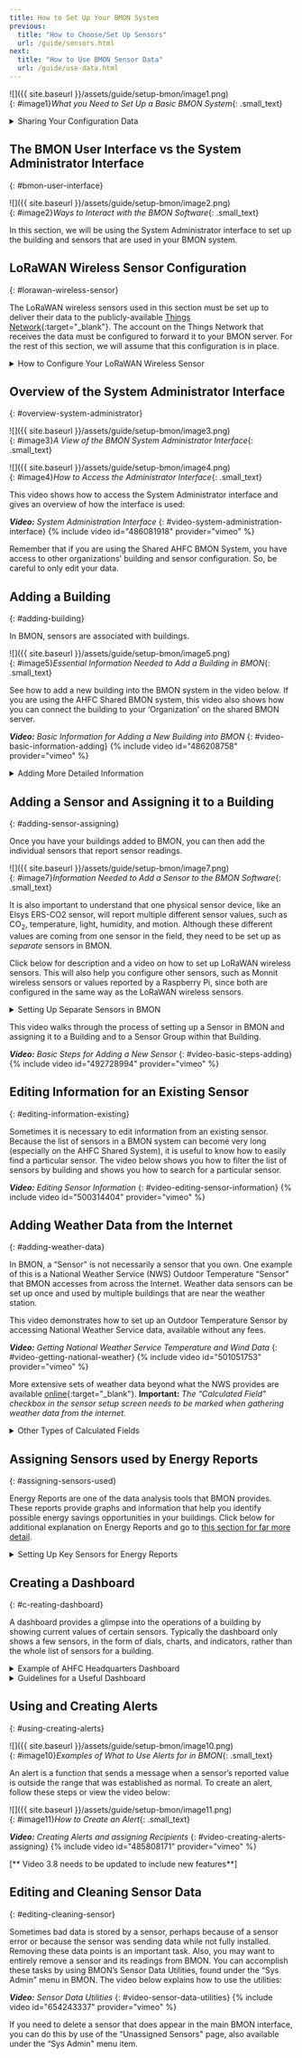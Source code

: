 ```yaml
---
title: How to Set Up Your BMON System
previous:
  title: "How to Choose/Set Up Sensors"
  url: /guide/sensors.html
next:
  title: "How to Use BMON Sensor Data"
  url: /guide/use-data.html
---
```


![]({{ site.baseurl }}/assets/guide/setup-bmon/image1.png)
<br>{: #image1}*What you Need to Set Up a Basic BMON System*{: .small_text}

<details markdown="1">

<summary>Sharing Your Configuration Data</summary>

Your configuration data will also be accessible to system operators from
other organizations. Your other option is to install your own copy of
the free BMON software on a Linux server you own or rent. “Cloud" Linux
servers capable of running BMON can be rented starting at $6 per month
(e.g. [Digital Ocean](https://www.digitalocean.com/){:target="_blank"},
[Linode](https://www.linode.com/)){:target="_blank"}.

</details>

## The BMON User Interface vs the System Administrator Interface
{: #bmon-user-interface}

![]({{ site.baseurl }}/assets/guide/setup-bmon/image2.png)
<br>{: #image2}*Ways to Interact with the BMON Software*{: .small_text}

In this section, we will be using the System Administrator interface to
set up the building and sensors that are used in your BMON system.

## LoRaWAN Wireless Sensor Configuration
{: #lorawan-wireless-sensor}

The LoRaWAN wireless sensors used in this section must be set up to
deliver their data to the publicly-available [Things
Network](https://www.thethingsnetwork.org/){:target="_blank"}. The account on the Things
Network that receives the data must be configured to forward it to your
BMON server. For the rest of this section, we will assume that this
configuration is in place.

<details markdown="1">

<summary>How to Configure Your LoRaWAN Wireless Sensor</summary>

We expect that Alaska sensor suppliers will perform this configuration
for you, but if you receive an unconfigured sensor, [Appendix-
Configuring LoRaWAN Sensors](appx-config-lorawan#topofpage) gives details on how
to configure the sensor and the Things Network to ensure the sensor data
is received by your BMON server.

</details>

## **Overview of the System Administrator Interface**
{: #overview-system-administrator}

![]({{ site.baseurl }}/assets/guide/setup-bmon/image3.png)
<br>{: #image3}*A View of the BMON System Administrator Interface*{: .small_text}

![]({{ site.baseurl }}/assets/guide/setup-bmon/image4.png)
<br>{: #image4}*How to Access the Administrator Interface*{: .small_text}

This video shows how to access the System Administrator interface and
gives an overview of how the interface is used:

***Video:*** *System Administration Interface*
{: #video-system-administration-interface}
{% include video id="486081918" provider="vimeo" %}

Remember that if you are using the Shared AHFC BMON System, you have
access to other organizations’ building and sensor configuration. So, be
careful to only edit your data.

## **Adding a Building**
{: #adding-building}

In BMON, sensors are associated with buildings.

![]({{ site.baseurl }}/assets/guide/setup-bmon/image5.png)
<br>{: #image5}*Essential Information Needed to Add a Building in
BMON*{: .small_text}

See how to add a new building into the BMON system in the video below.
If you are using the AHFC Shared BMON system, this video also shows how
you can connect the building to your ‘Organization’ on the shared BMON
server.

***Video:*** *Basic Information for Adding a New Building into BMON*
{: #video-basic-information-adding}
{% include video id="486208758" provider="vimeo" %}

<details markdown="1">

<summary>Adding More Detailed Information</summary>

More detailed information can be entered for a building to make the User
Interface more useful, but that is optional.

![]({{ site.baseurl }}/assets/guide/setup-bmon/image6.png)
<br>{: #image6}*Examples of Building Details That Can Be Entered in BMON*{: .small_text}

View the video below to see how to set up some of these optional
features:

***Video:*** *Advanced Building Information; Occupied Schedule & Additional Description*
{: #video-advanced-building-information}
{% include video id="486498160" provider="vimeo" %}


A later section, [How to Use the BMON Sensor Data-
Analyzing Data: Energy Reports](use-data#energy-reports), will show how to fill out the building
fields that are necessary if you want to use the “Energy Reports"
feature of the BMON system. Energy Reports are very useful for finding
possible energy savings, so this [task](use-data#energy-reports) should be completed.

</details>

## **Adding a Sensor and Assigning it to a Building**
{: #adding-sensor-assigning}

Once you have your buildings added to BMON, you can then add the
individual sensors that report sensor readings.

![]({{ site.baseurl }}/assets/guide/setup-bmon/image7.png)
<br>{: #image7}*Information Needed to Add a Sensor to the BMON Software*{: .small_text}

It is also important to understand that one physical sensor device, like an Elsys ERS-CO2
sensor, will report multiple different sensor values, such as
CO<sub>2</sub>, temperature, light, humidity, and motion. Although these
different values are coming from one sensor in the field, they need to
be set up as *separate* sensors in BMON.

Click below for description and a video on how to set up LoRaWAN
wireless sensors. This will also help you configure other sensors, such
as Monnit wireless sensors or values reported by a Raspberry Pi, since
both are configured in the same way as the LoRaWAN wireless sensors.

<details markdown="1">

<summary>Setting Up Separate Sensors in BMON</summary>

For the ERS-CO<sub>2</sub> example just mentioned, if you are interested
in looking at all five reported values, you would set up five different
sensors in BMON. There is a unique Sensor ID for each of the values,
e.g. “A81758FFFE0526D6\_co2", “A81758FFFE0526D6\_temperature", etc. The
video below shows you how to find the Sensor IDs for sensors that are
reporting into the BMON system, but have not yet been set up in the
system.

***Video:*** *How to use Unassigned Sensors when Setting Up New Sensors*
{: #video-how-use-unassigned}
{% include video id="492722273" provider="vimeo" %}

</details>

This video walks through the process of setting up a Sensor in BMON and
assigning it to a Building and to a Sensor Group within that Building.

***Video:*** *Basic Steps for Adding a New Sensor*
{: #video-basic-steps-adding}
{% include video id="492728994" provider="vimeo" %}

## **Editing Information for an Existing Sensor**
{: #editing-information-existing}

Sometimes it is necessary to edit information from an existing sensor.
Because the list of sensors in a BMON system can become very long
(especially on the AHFC Shared System), it is useful to know how to
easily find a particular sensor. The video below shows you how to filter
the list of sensors by building and shows you how to search for a
particular sensor.

***Video:*** *Editing Sensor Information*
{: #video-editing-sensor-information}
{% include video id="500314404" provider="vimeo" %}

## **Adding Weather Data from the Internet**
{: #adding-weather-data}

In BMON, a “Sensor" is not necessarily a sensor that you own. One
example of this is a National Weather Service (NWS) Outdoor Temperature
“Sensor" that BMON accesses from across the Internet. Weather data
sensors can be set up once and used by multiple buildings that are near
the weather station.

This video demonstrates how to set up an Outdoor Temperature Sensor by
accessing National Weather Service data, available without any fees.

***Video:*** *Getting National Weather Service Temperature and Wind Data*
{: #video-getting-national-weather}
{% include video id="501051753" provider="vimeo" %}

More extensive sets of weather data beyond what the NWS provides are
available
[online](https://bmon-documentation.readthedocs.io/en/latest/calculated-fields.html#acquiring-weather-data-from-the-internet){:target="_blank"}.
**Important:** *The “Calculated Field" checkbox in the sensor setup
screen needs to be marked when gathering weather data from the
internet.*

<details markdown="1">

<summary>Other Types of Calculated Fields</summary>

Other types of Calculated Fields are available. For example, you can
create a sensor that is the sum of a couple of other sensors, like when
you want to be able to see the total electric use of a building that has
two electric meters. Most other types of calculations to create a new
sensor are available. However, we will not dive into this deeper in this
section. If interested, more detail on [Calculated
Fields](https://bmon-documentation.readthedocs.io/en/latest/calculated-fields.html){:target="_blank"}
is available online.

</details>

## Assigning Sensors used by Energy Reports
{: #assigning-sensors-used}

Energy Reports are one of the data analysis tools that BMON provides.
These reports provide graphs and information that help you identify
possible energy savings opportunities in your buildings. Click below for
additional explanation on Energy Reports and go to [this section for far
more detail](use-data#energy-reports).

<details markdown="1">

<summary>Setting Up Key Sensors for Energy Reports</summary>

When an Energy Report is being created, it needs to be able to identify
energy-related sensors in each building. If you want to use this
important Energy Report feature, you need to make these identifications
for each building. For example, you need to indicate which sensors are
measuring the indoor temperatures in the building, which sensor measures
the outdoor temperature, which sensor is the building's electric power
sensor, etc. The following video shows how to do that:

***Video:*** *Identifying & Entering Key Sensors for Energy Reports*
{: #video-identifying-entering-key}
{% include video id="501893423" provider="vimeo" %}

</details>

## C**reating a Dashboard**
{: #c-reating-dashboard}

A dashboard provides a glimpse into the operations of a building by
showing current values of certain sensors. Typically the dashboard only
shows a few sensors, in the form of dials, charts, and indicators,
rather than the whole list of sensors for a building.

<details markdown="1">

<summary>Example of AHFC Headquarters Dashboard</summary>

The way a dashboard is set up will also depend on the goals of the
person or team that will be using it - maybe the goal is saving energy,
maybe it is keeping a building from freezing up, maybe it is maintaining
healthy and comfortable conditions for occupants and reducing
complaints, or it could be a combination of goals. The dashboard can be
set up in different ways to serve different goals.

![]({{ site.baseurl }}/assets/guide/setup-bmon/image8.png)
<br>{: #image8}*The Dashboard for the AHFC Headquarters Building Illustrates Some
Options of What Can Be Displayed*{: .small_text}

</details>

<details markdown="1">

<summary>Guidelines for a Useful Dashboard</summary>

![]({{ site.baseurl }}/assets/guide/setup-bmon/image9.png)
<br>{: #image9}*Guidelines for a Useful Dashboard*{: .small_text}

***Video:*** *Choosing Sensors to Display on the Building Dashboard*
{: #video-choosing-sensors-display}
{% include video id="518690694" provider="vimeo" %}


***Video:*** *Adding Custom Reports and Links to the Dashboard*
{: #video-adding-custom-reports}
{% include video id="518713395" provider="vimeo" %}


</details>

## Using and Creating Alerts
{: #using-creating-alerts}

![]({{ site.baseurl }}/assets/guide/setup-bmon/image10.png)
<br>{: #image10}*Examples of What to Use Alerts for in BMON*{: .small_text}

An alert is a function that sends a message when a sensor’s reported
value is outside the range that was established as normal. To create an
alert, follow these steps or view the video below:

![]({{ site.baseurl }}/assets/guide/setup-bmon/image11.png)
<br>{: #image11}*How to Create an Alert*{: .small_text}

***Video:*** *Creating Alerts and assigning Recipients*
{: #video-creating-alerts-assigning}
{% include video id="485808171" provider="vimeo" %}

\[\*\* Video 3.8 needs to be updated to include new features\*\*\]

## **Editing and Cleaning Sensor Data**
{: #editing-cleaning-sensor}

Sometimes bad data is stored by a sensor, perhaps because of a sensor
error or because the sensor was sending data while not fully installed.
Removing these data points is an important task. Also, you may want to
entirely remove a sensor and its readings from BMON. You can accomplish
these tasks by using BMON’s Sensor Data Utilities, found under the “Sys
Admin" menu in BMON. The video below explains how to use the utilities:

***Video:*** *Sensor Data Utilities*
{: #video-sensor-data-utilities}
{% include video id="654243337" provider="vimeo" %}

If you need to delete a sensor that does appear in the main BMON
interface, you can do this by use of the “Unassigned Sensors" page, also
available under the “Sys Admin" menu item.
